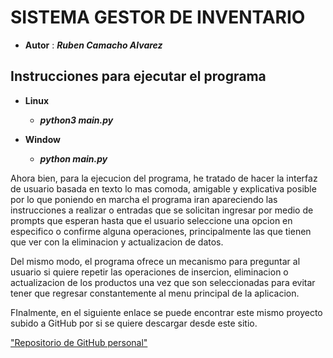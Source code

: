 
# SISTEMA GESTOR DE INVENTARIO

- **Autor** : ***Ruben Camacho Alvarez***


## Instrucciones para ejecutar el programa

- **Linux**

    - ***python3 main.py***

- **Window**

    - ***python main.py***


Ahora bien, para la ejecucion del programa, he tratado de hacer la interfaz de usuario basada en texto lo mas comoda, amigable y explicativa posible
por lo que poniendo en marcha el programa iran apareciendo las instrucciones a realizar o entradas que se solicitan ingresar por medio de prompts que
esperan hasta que el usuario seleccione una opcion en especifico o confirme alguna operaciones, principalmente las que tienen que ver con la eliminacion y
actualizacion de datos.

Del mismo modo, el programa ofrece un mecanismo para preguntar al usuario si quiere repetir las operaciones de insercion, eliminacion o actualizacion
de los productos una vez que son seleccionadas para evitar tener que regresar constantemente al menu principal de la aplicacion.


FInalmente, en el siguiente enlace se puede encontrar este mismo proyecto subido a GitHub por si se quiere descargar desde este sitio.


["Repositorio de GitHub personal"](https://github.com/RubenCamachoAlvarez/Gestor_de_inventario)

